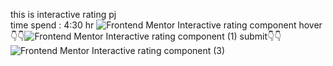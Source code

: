 this is interactive rating pj <br>
time spend : 4:30 hr
![Frontend Mentor Interactive rating component](https://user-images.githubusercontent.com/91076910/215755826-8c184e9d-a2de-4a79-8684-77101487afb1.png)
hover👇👇![Frontend Mentor Interactive rating component (1)](https://user-images.githubusercontent.com/91076910/215755925-bf57bbe3-2770-4359-9074-7e35708840d0.png)
submit👇👇
![Frontend Mentor Interactive rating component (3)](https://user-images.githubusercontent.com/91076910/215756129-db9a00ce-7df8-4b06-a4f4-e5dbdd39ad45.png)
